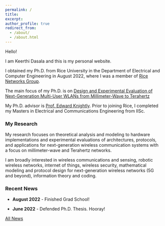 ```yaml
---
permalink: /
title: 
excerpt: 
author_profile: true
redirect_from: 
  - /about/
  - /about.html
---
```


<!--
I'm a wireless networking and communications researcher. Currently, I am working on cross-layer MAC-PHY protocol design and implementation to scale the data rate and spatial multiplexing potential in High-Frequency mmWave networks.
My research interests span areas of wireless communications and networking, signal estimation and detection, mathematical modeling and protocol design for next-generation wireless networks (5G and beyond), information theory and coding, cellular networks and high frequency (mmWave) protocols and applications.
I'm associated with [Rice Networks Group](http://networks.rice.edu) at the Electrical and Computer Engineering department, Rice University, Houston, Texas. I am being advised by [Dr.Edward W.Knightly](https://knightly.rice.edu/). 
Previously, I have completed my Masters in Electrical Engineering from IISc Bangalore, India
-->

Hello!

I am Keerthi Dasala and this is my personal website. 

<!-- <h3>  I am on the academic job market. Interested in Tenure-Track positions in broad area of wireless communication and networking. </h3> -->

I obtained my Ph.D. from Rice University in the Department of Electrical and Computer Engineering in August 2022, where I was a member of [Rice Networks Group](http://networks.rice.edu). 
<!-- and currently working as a Senior Research Engineer at Qualcomm Technologies, Inc. towards the design and development of next-generation wireless networks. -->
The main focus of my Ph.D. is on [Design and Experimental Evaluation of Next-Generation Multi-User WLANs from Millimeter-Wave to Terahertz](https://scholarship.rice.edu/handle/1911/113234) 

My Ph.D. advisor is [Prof. Edward Knightly](https://knightly.rice.edu/). Prior to joining Rice, I completed my Masters in Electrical and Communications Engineering from IISc. 

<!-- I finished my in the Department of Electrical and Computer Engineering at Rice University. I am a  and advised by [Prof. Edward Knightly](https://knightly.rice.edu/).  -->

### **My Research**

My research focuses on theoretical analysis and modeling to hardware implementations and experimental evaluations of architectures, protocols, and applications for next-generation wireless communication systems with a focus on millimeter-wave and Terahertz networks.

<!--cross-layer MAC-PHY protocol design and experimental implementation to scale the data rate and spatial multiplexing potential in mmWave and THz WLANs. -->

I am broadly interested in wireless communications and sensing, robotic wireless networks, internet of things, wireless security, mathematical modeling and protocol design for next-generation wireless networks (5G and beyond), information theory and coding.

<!-- Reflecting the multi-disciplinary nature of my research, my results have been published in premier venues and journals in the areas of mobile computing and wireless networks. I have been named as a Star Doctoral Student in Rice ECE in 2021 and received numerous recognitions for my research, including the Texas Instruments Distinguished Fellowship, Best Paper Award in IEEE INFOCOM 2021, Best Paper Award in IEEE VTC 2020, CRA-WP and Grace Hopper
Scholarship, and N2Women Young Researcher Fellowship. -->



### **Recent News**

  * **August 2022** - Finished Grad School! 

  * **June 2022** - Defended Ph.D. Thesis. Hooray!
 

[All News](/news.md/)

